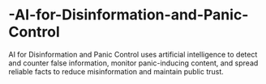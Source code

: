 # -AI-for-Disinformation-and-Panic-Control
AI for Disinformation and Panic Control uses artificial intelligence to detect and counter false information, monitor panic-inducing content, and spread reliable facts to reduce misinformation and maintain public trust.
